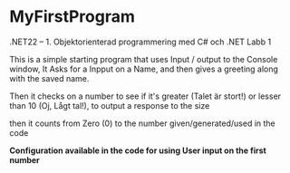 # MyFirstProgram
.NET22 – 1. Objektorienterad programmering med C# och .NET Labb 1


This is a simple starting program that uses Input / output to the Console window,
It Asks for a Inpput on a Name, and then gives a greeting along with the saved name.

Then it checks on a number to see if it's greater (Talet är stort!) or lesser than 10 (Oj, Lågt tal!), to output a response to the size

then it counts from Zero (0) to the number given/generated/used in the code

**Configuration available in the code for using User input on the first number**
